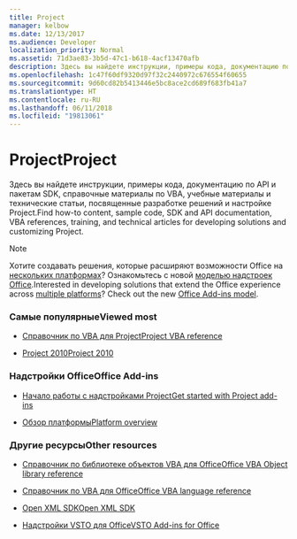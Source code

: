 ```yaml
---
title: Project
manager: kelbow
ms.date: 12/13/2017
ms.audience: Developer
localization_priority: Normal
ms.assetid: 71d3ae83-3b5d-47c1-b618-4acf13470afb
description: Здесь вы найдете инструкции, примеры кода, документацию по API и пакетам SDK, справочные материалы по VBA, учебные материалы и технические статьи, посвященные разработке решений и настройке Project.
ms.openlocfilehash: 1c47f60df9320d97f32c2440972c676554f60655
ms.sourcegitcommit: 9d60cd82b5413446e5bc8ace2cd689f683fb41a7
ms.translationtype: HT
ms.contentlocale: ru-RU
ms.lasthandoff: 06/11/2018
ms.locfileid: "19813061"
---
```

# <a name="project"></a><span data-ttu-id="1ad20-103">Project</span><span class="sxs-lookup"><span data-stu-id="1ad20-103">Project</span></span> 

<span data-ttu-id="1ad20-104">Здесь вы найдете инструкции, примеры кода, документацию по API и пакетам SDK, справочные материалы по VBA, учебные материалы и технические статьи, посвященные разработке решений и настройке Project.</span><span class="sxs-lookup"><span data-stu-id="1ad20-104">Find how-to content, sample code, SDK and API documentation, VBA references, training, and technical articles for developing solutions and customizing Project.</span></span>
  
> [!NOTE]
> <span data-ttu-id="1ad20-p101">Хотите создавать решения, которые расширяют возможности Office на [нескольких платформах](https://docs.microsoft.com/ru-RU/office/dev/add-ins/overview/office-add-in-availability)? Ознакомьтесь с новой [моделью надстроек Office](https://docs.microsoft.com/ru-RU/office/dev/add-ins/overview/office-add-ins).</span><span class="sxs-lookup"><span data-stu-id="1ad20-p101">Interested in developing solutions that extend the Office experience across [multiple platforms](https://docs.microsoft.com/ru-RU/office/dev/add-ins/overview/office-add-in-availability)? Check out the new [Office Add-ins model](https://docs.microsoft.com/ru-RU/office/dev/add-ins/overview/office-add-ins).</span></span> 
  
### <a name="viewed-most"></a><span data-ttu-id="1ad20-107">Самые популярные</span><span class="sxs-lookup"><span data-stu-id="1ad20-107">Viewed most</span></span>
  
- [<span data-ttu-id="1ad20-108">Справочник по VBA для Project</span><span class="sxs-lookup"><span data-stu-id="1ad20-108">Project VBA reference</span></span>](https://msdn.microsoft.com/ru-RU/library/dn175495.aspx)
  
- [<span data-ttu-id="1ad20-109">Project 2010</span><span class="sxs-lookup"><span data-stu-id="1ad20-109">Project 2010</span></span>](https://msdn.microsoft.com/ru-RU/library/ee861523.aspx)
  
### <a name="office-add-ins"></a><span data-ttu-id="1ad20-110">Надстройки Office</span><span class="sxs-lookup"><span data-stu-id="1ad20-110">Office Add-ins</span></span>
  
- [<span data-ttu-id="1ad20-111">Начало работы с надстройками Project</span><span class="sxs-lookup"><span data-stu-id="1ad20-111">Get started with Project add-ins</span></span>](https://docs.microsoft.com/ru-RU/office/dev/add-ins/quickstarts/project-quickstart )
  
- [<span data-ttu-id="1ad20-112">Обзор платформы</span><span class="sxs-lookup"><span data-stu-id="1ad20-112">Platform overview</span></span>](https://msdn.microsoft.com/ru-RU/library/office/jj220082.aspx)
  
### <a name="other-resources"></a><span data-ttu-id="1ad20-113">Другие ресурсы</span><span class="sxs-lookup"><span data-stu-id="1ad20-113">Other resources</span></span>
  
- [<span data-ttu-id="1ad20-114">Справочник по библиотеке объектов VBA для Office</span><span class="sxs-lookup"><span data-stu-id="1ad20-114">Office VBA Object library reference</span></span>](http://msdn.microsoft.com/library/727c4e1c-e13c-7bac-e833-b1322607dfd3%28Office.15%29.aspx)
  
- [<span data-ttu-id="1ad20-115">Справочник по VBA для Office</span><span class="sxs-lookup"><span data-stu-id="1ad20-115">Office VBA language reference</span></span>](http://msdn.microsoft.com/library/9c1e8386-0309-c52c-856b-963220382eb8%28Office.15%29.aspx)
  
- [<span data-ttu-id="1ad20-116">Open XML SDK</span><span class="sxs-lookup"><span data-stu-id="1ad20-116">Open XML SDK</span></span>](http://msdn.microsoft.com/library/f6a9ae68-7989-4208-97f5-3c945137a0ab%28Office.15%29.aspx)
  
- [<span data-ttu-id="1ad20-117">Надстройки VSTO для Office</span><span class="sxs-lookup"><span data-stu-id="1ad20-117">VSTO Add-ins for Office</span></span>](https://docs.microsoft.com/ru-RU/office/dev/add-ins/overview/office-add-ins)
  

